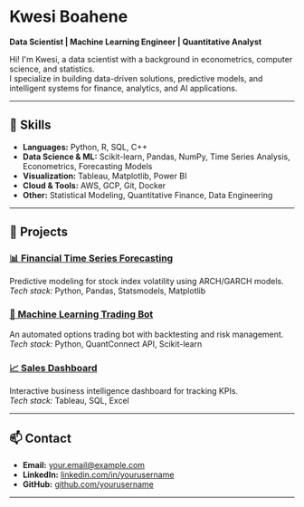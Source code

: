 # Kwesi Boahene

**Data Scientist | Machine Learning Engineer | Quantitative Analyst**

Hi! I'm Kwesi, a data scientist with a background in econometrics, computer science, and statistics.  
I specialize in building data-driven solutions, predictive models, and intelligent systems for finance, analytics, and AI applications.

---

## 🚀 Skills

- **Languages:** Python, R, SQL, C++  
- **Data Science & ML:** Scikit-learn, Pandas, NumPy, Time Series Analysis, Econometrics, Forecasting Models  
- **Visualization:** Tableau, Matplotlib, Power BI  
- **Cloud & Tools:** AWS, GCP, Git, Docker  
- **Other:** Statistical Modeling, Quantitative Finance, Data Engineering

---

## 📂 Projects

### [📊 Financial Time Series Forecasting](https://github.com/yourusername/project-link)
Predictive modeling for stock index volatility using ARCH/GARCH models.  
*Tech stack:* Python, Pandas, Statsmodels, Matplotlib

### [🤖 Machine Learning Trading Bot](https://github.com/yourusername/project-link)
An automated options trading bot with backtesting and risk management.  
*Tech stack:* Python, QuantConnect API, Scikit-learn

### [📈 Sales Dashboard](https://github.com/yourusername/project-link)
Interactive business intelligence dashboard for tracking KPIs.  
*Tech stack:* Tableau, SQL, Excel

---

## 📫 Contact

- **Email:** your.email@example.com  
- **LinkedIn:** [linkedin.com/in/yourusername](https://linkedin.com/in/yourusername)  
- **GitHub:** [github.com/yourusername](https://github.com/yourusername)

---
